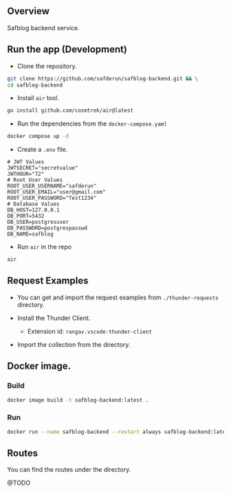 ## Overview

Safblog backend service.

## Run the app (Development)

- Clone the repository.

```bash
git clone https://github.com/safderun/safblog-backend.git && \
cd safblog-backend
```

- Install `air` tool.

```bash
go install github.com/cosmtrek/air@latest
```

- Run the dependencies from the `docker-compose.yaml`

```bash
docker compose up -d
```

- Create a `.env` file.

```env
# JWT Values
JWTSECRET="secretvalue"
JWTHOUR="72"
# Root User Values
ROOT_USER_USERNAME="safderun"
ROOT_USER_EMAIL="user@gmail.com"
ROOT_USER_PASSWORD="Test1234"
# Database Values
DB_HOST=127.0.0.1
DB_PORT=5432
DB_USER=postgresuser
DB_PASSWORD=postgrespasswd
DB_NAME=safblog
```

- Run `air` in the repo

```bash
air
```

## Request Examples

- You can get and import the request examples from `./thunder-requests` directory.

- Install the Thunder Client.

  - Extension id: `rangav.vscode-thunder-client`

- Import the collection from the directory.

## Docker image.

### Build

```bash
docker image build -t safblog-backend:latest .
```

### Run

```bash
docker run --name safblog-backend --restart always safblog-backend:latest
```

## Routes

You can find the routes under the directory.

@TODO
